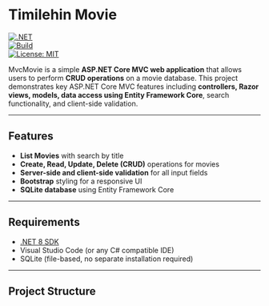 # Timilehin Movie

[![.NET](https://img.shields.io/badge/.NET-8.0-blue)](https://dotnet.microsoft.com/en-us/download/dotnet/8.0)  
[![Build](https://img.shields.io/github/actions/workflow/status/<your-username>/MvcMovie/dotnet.yml?branch=main)](https://github.com/<your-username>/MvcMovie/actions)  
[![License: MIT](https://img.shields.io/badge/License-MIT-yellow.svg)](LICENSE)

MvcMovie is a simple **ASP.NET Core MVC web application** that allows users to perform **CRUD operations** on a movie database. This project demonstrates key ASP.NET Core MVC features including **controllers, Razor views, models, data access using Entity Framework Core**, search functionality, and client-side validation.  

---

## Features

- **List Movies** with search by title  
- **Create, Read, Update, Delete (CRUD)** operations for movies  
- **Server-side and client-side validation** for all input fields  
- **Bootstrap** styling for a responsive UI  
- **SQLite database** using Entity Framework Core  

---

## Requirements

- [.NET 8 SDK](https://dotnet.microsoft.com/en-us/download/dotnet/8.0)  
- Visual Studio Code (or any C# compatible IDE)  
- SQLite (file-based, no separate installation required)  

---

## Project Structure

